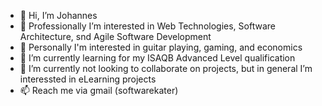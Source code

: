 - 👋 Hi, I’m Johannes
- 💼 Professionally I’m interested in Web Technologies, Software Architecture, snd Agile Software Development
- 🎸 Personally I'm interested in guitar playing, gaming, and economics
- 🌱 I’m currently learning for my ISAQB Advanced Level qualification
- 💞️ I’m currently not looking to collaborate on projects, but in general I’m interessted in eLearning projects
- 📫 Reach me via gmail (softwarekater)
